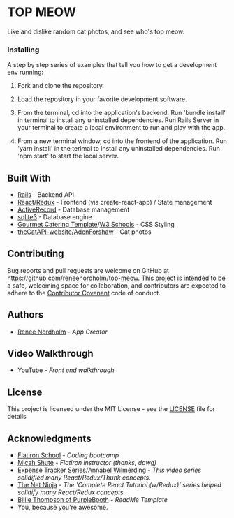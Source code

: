 # TOP MEOW

Like and dislike random cat photos, and see who's top meow.

### Installing

A step by step series of examples that tell you how to get a development env running:

1. Fork and clone the repository.

2. Load the repository in your favorite development software.

3. From the terminal, cd into the application's backend.  Run 'bundle install' in terminal to install any uninstalled dependencies.  Run Rails Server in your terminal to create a local environment to run and play with the app. 

4. From a new terminal window, cd into the frontend of the application.  Run 'yarn install' in the terimal to install any uninstalled dependencies.  Run 'npm start' to start the local server.

## Built With

* [Rails](https://github.com/rails/rails) - Backend API
* [React](https://github.com/facebook/create-react-app)/[Redux](https://redux.js.org/) - Frontend (via create-react-app) / State management
* [ActiveRecord](https://rubygems.org/gems/activerecord) - Database management
* [sqlite3](https://rubygems.org/gems/sqlite3) - Database engine
* [Gourmet Catering Template](https://www.w3schools.com/w3css/tryit.asp?filename=tryw3css_templates_gourmet_catering&stacked=h)/[W3 Schools](https://www.w3schools.com/w3css/w3css_templates.asp) - CSS Styling
* [theCatAPI-website](https://github.com/adenforshaw/thecatapi-website)/[AdenForshaw](https://github.com/AdenForshaw) - Cat photos

## Contributing

Bug reports and pull requests are welcome on GitHub at https://github.com/reneenordholm/top-meow. This project is intended to be a safe, welcoming space for collaboration, and contributors are expected to adhere to the [Contributor Covenant](https://www.contributor-covenant.org/) code of conduct.

## Authors

* [Renee Nordholm](https://github.com/reneenordholm) - *App Creator*

## Video Walkthrough

* [YouTube](https://youtu.be/CdCas3iFqxM) - *Front end walkthrough*

## License

This project is licensed under the MIT License - see the [LICENSE](LICENSE) file for details

## Acknowledgments

* [Flatiron School](https://flatironschool.com/) - *Coding bootcamp*
* [Micah Shute](https://github.com/micahshute) - *Flatiron instructor (thanks, dawg)*
* [Expense Tracker Series](https://www.youtube.com/playlist?list=PL4DoqEkMq3aiGtvPSJWK7uY-4ShmAH-So)/[Annabel Wilmerding](https://github.com/Awilmerding1) - *This video series solidified many React/Redux/Thunk concepts.*
* [The Net Ninja](https://www.youtube.com/channel/UCW5YeuERMmlnqo4oq8vwUpg) - *The 'Complete React Tutorial (w/Redux)' series helped solidify many React/Redux concepts.*
* [Billie Thompson of PurpleBooth](https://github.com/PurpleBooth) - *ReadMe Template*
* You, because you're awesome. 